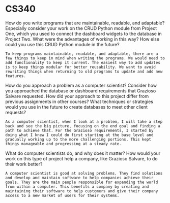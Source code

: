 # CS340

How do you write programs that are maintainable, readable, and adaptable? Especially consider your work on the CRUD Python module from Project One, which you used to connect the dashboard widgets to the database in Project Two. What were the advantages of working in this way? How else could you use this CRUD Python module in the future?
    
    To keep programs maintainable, readable, and adaptable, there are a few things to keep in mind when writing the programs. We would need to add functionality to keep it current. The easiest way to add updates is to keep things modular for better reusability. We want to avoid rewriting things when returning to old programs to update and add new features.

How do you approach a problem as a computer scientist? Consider how you approached the database or dashboard requirements that Grazioso Salvare requested. How did your approach to this project differ from previous assignments in other courses? What techniques or strategies would you use in the future to create databases to meet other client requests?
    
    As a computer scientist, when I look at a problem, I will take a step back and see the big picture, focusing on the end goal and finding a path to achieve that. For the Grazioso requirements, I started by doing what I knew I could do first starting at the base level and gradually working up to the more challenging portions. This kept things manageable and progressing at a steady rate.

What do computer scientists do, and why does it matter? How would your work on this type of project help a company, like Grazioso Salvare, to do their work better?
    
    A computer scientist is good at solving problems. They find solutions and develop and maintain software to help companies achieve their goals. They are the main people responsible for expanding the world from within a computer. This benefits a company by creating and maintaining their software to help customers and give their company access to a new market of users for their systems. 
